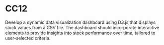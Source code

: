 # CC12
Develop a dynamic data visualization dashboard using D3.js that displays stock values from a CSV file. The dashboard should incorporate interactive elements to provide insights into stock performance over time, tailored to user-selected criteria.